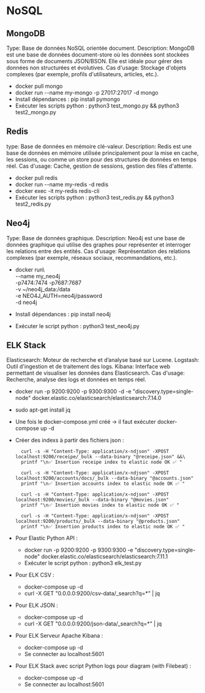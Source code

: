 # NoSQL

## MongoDB
Type: Base de données NoSQL orientée document.
Description: MongoDB est une base de données document-store où les données sont stockées sous forme de documents JSON/BSON. Elle est idéale pour gérer des données non structurées et évolutives.
Cas d'usage: Stockage d'objets complexes (par exemple, profils d'utilisateurs, articles, etc.).

- docker pull mongo
- docker run --name my-mongo -p 27017:27017 -d mongo
- Install dépendances : pip install pymongo
- Exécuter les scripts python : python3 test_mongo.py && python3 test2_mongo.py

## Redis
type: Base de données en mémoire clé-valeur.
Description: Redis est une base de données en mémoire utilisée principalement pour la mise en cache, les sessions, ou comme un store pour des structures de données en temps réel.
Cas d'usage: Cache, gestion de sessions, gestion des files d'attente.

- docker pull redis
- docker run --name my-redis -d redis
- docker exec -it my-redis redis-cli
- Exécuter les scripts python : python3 test_redis.py && python3 test2_redis.py 

## Neo4j
Type: Base de données graphique.
Description: Neo4j est une base de données graphique qui utilise des graphes pour représenter et interroger les relations entre des entités.
Cas d'usage: Représentation des relations complexes (par exemple, réseaux sociaux, recommandations, etc.).

- docker run\     
  \--name my_neo4j     
  \-p7474:7474 -p7687:7687     
  \-v ~/neo4j_data:/data     
  \-e NEO4J_AUTH=neo4j/password     
  \-d neo4j
    
- Install dépendances : pip install neo4j
- Exécuter le script python : python3 test_neo4j.py

## ELK Stack
Elasticsearch: Moteur de recherche et d’analyse basé sur Lucene.
Logstash: Outil d'ingestion et de traitement des logs.
Kibana: Interface web permettant de visualiser les données dans Elasticsearch.
Cas d'usage: Recherche, analyse des logs et données en temps réel.

- docker run -p 9200:9200 -p 9300:9300 -d -e "discovery.type=single-node" docker.elastic.co/elasticsearch/elasticsearch:7.14.0
- sudo apt-get install jq
- Une fois le docker-compose.yml créé -> il faut exécuter docker-compose up -d
- Créer des indexs à partir des fichiers json :
      
        curl -s -H "Content-Type: application/x-ndjson" -XPOST localhost:9200/receipe/_bulk --data-binary "@receipe.json" &&\
        printf "\n✅ Insertion receipe index to elastic node OK ✅ "
        
        curl -s -H "Content-Type: application/x-ndjson" -XPOST localhost:9200/accounts/docs/_bulk --data-binary "@accounts.json"
        printf "\n✅ Insertion accounts index to elastic node OK ✅ "
                                                    
        curl -s -H "Content-Type: application/x-ndjson" -XPOST localhost:9200/movies/_bulk --data-binary "@movies.json"
        printf "\n✅ Insertion movies index to elastic node OK ✅ "
                                                    
        curl -s -H "Content-Type: application/x-ndjson" -XPOST localhost:9200/products/_bulk --data-binary "@products.json"
        printf "\n✅ Insertion products index to elastic node OK ✅ "
        
- Pour Elastic Python API : 
  - docker run -p 9200:9200 -p 9300:9300 -e "discovery.type=single-node" docker.elastic.co/elasticsearch/elasticsearch:7.11.1
  - Exécuter le script python : python3 elk_test.py

- Pour ELK CSV :
  - docker-compose up -d
  - curl -X GET "0.0.0.0:9200/csv-data/_search?q=*" | jq

- Pour ELK JSON :
  - docker-compose up -d
  - curl -X GET "0.0.0.0:9200/json-data/_search?q=*" | jq

- Pour ELK Serveur Apache Kibana :
  - docker-compose up -d
  - Se connecter au localhost:5601

- Pour ELK Stack avec script Python logs pour diagram (with Filebeat) :
  - docker-compose up -d
  - Se connecter au localhost:5601
